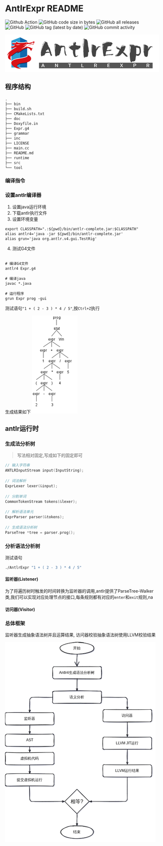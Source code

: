 **AntlrExpr README**
====

![Github Action](https://github.com/mengdemao/AntlrExpr/actions/workflows/build.yml/badge.svg?branch=master)
![GitHub code size in bytes](https://img.shields.io/github/languages/code-size/mengdemao/AntlrExpr)
![GitHub all releases](https://img.shields.io/github/downloads/mengdemao/AntlrExpr/total)
![GitHub](https://img.shields.io/github/license/mengdemao/AntlrExpr)
![GitHub tag (latest by date)](https://img.shields.io/github/v/tag/mengdemao/AntlrExpr)
![GitHub commit activity](https://img.shields.io/github/commit-activity/y/mengdemao/AntlrExpr)

![说明文件](doc/AntlrExpr.png "AntlrExpr Logo")

## 程序结构

```shell
.
├── bin 
├── build.sh
├── CMakeLists.txt
├── doc
├── Doxyfile.in
├── Expr.g4
├── grammar
├── inc
├── LICENSE
├── main.cc
├── README.md
├── runtime
├── src
└── tool
```

### 编译指令

### 设置antlr编译器

1. 设置java运行环境
2. 下载antlr执行文件
3. 设置环境变量

```shell
export CLASSPATH=".:${pwd}/bin/antlr-complete.jar:$CLASSPATH"
alias antlr4='java -jar ${pwd}/bin/antlr-complete.jar'
alias grun='java org.antlr.v4.gui.TestRig'
```

4. 测试G4文件

```shell

# 编译G4文件
antlr4 Expr.g4

# 编译java
javac *.java

# 运行程序
grun Expr prog -gui

```

测试语句`"1 + ( 2 - 3 ) * 4 / 5"`,按`Ctrl+Z`执行

生成结果如下
![表达式自动生成](doc/Expr.png)

## antlr运行时

### 生成法分析树

> 写法相对固定,写成如下的固定即可

```c
// 输入字符串
ANTLRInputStream input(InputString);

// 词法解析
ExprLexer lexer(&input);

// 分割单词
CommonTokenStream tokens(&lexer);

// 解析语法单元
ExprParser parser(&tokens);

// 生成语法分析树
ParseTree *tree = parser.prog();
```

### 分析语法分析树

测试语句

```sh
./AntlrExpr "1 + ( 2 - 3 ) * 4 / 5"
```

#### 监听器(Listener)

为了将遍历树时触发的时间转换为监听器的调用,antlr提供了ParseTree-Walker类,我们可以实现对应处理节点的接口,每条规则都有对应的`enter`和`exit`规则,na

#### 访问器(Visitor)

### 总体框架

监听器生成抽象语法树并且运算结果,
访问器校验抽象语法树使用LLVM校验结果

![主要运行框图](doc/AntlrExprMain.png "AntlrExpr Main")
